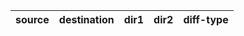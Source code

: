 | source | destination | dir1 | dir2 | diff-type |
|--------|-------------|------|------|-----------|